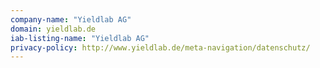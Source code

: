 ```yaml
---
company-name: "Yieldlab AG"
domain: yieldlab.de
iab-listing-name: "Yieldlab AG"
privacy-policy: http://www.yieldlab.de/meta-navigation/datenschutz/
---
```

